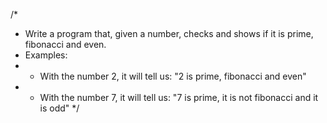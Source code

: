 /*
  * Write a program that, given a number, checks and shows if it is prime, fibonacci and even.
  * Examples:
  * - With the number 2, it will tell us: "2 is prime, fibonacci and even"
  * - With the number 7, it will tell us: "7 is prime, it is not fibonacci and it is odd"
  */